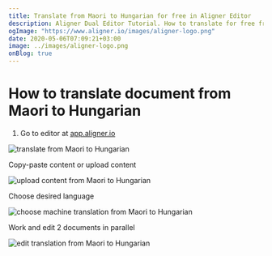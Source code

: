 ```yaml
---
title: Translate from Maori to Hungarian for free in Aligner Editor
description: Aligner Dual Editor Tutorial. How to translate for free from Maori to Hungarian. Aligner is multilingual document management platform. 
ogImage: "https://www.aligner.io/images/aligner-logo.png"
date: 2020-05-06T07:09:21+03:00
image: ../images/aligner-logo.png
onBlog: true
---
```


# How to translate document from Maori to Hungarian

1. Go to editor at [app.aligner.io](https://app.aligner.io "Aligner App web page")

![translate from Maori to Hungarian](../aligner-blank-editor.png "translate from Maori to Hungarian")

Copy-paste content or upload content

![upload content from Maori to Hungarian](../aligner-uploaded-document.png "upload content from Maori to Hungarian")

Choose desired language

![choose machine translation from Maori to Hungarian](../aligner-language-dropdown.png "choose machine translation from Maori to Hungarian")

Work and edit 2 documents in parallel

![edit translation from Maori to Hungarian](../aligner-double-sitded-editor.png "edit translation from Maori to Hungarian")

